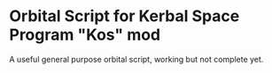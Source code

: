 # Orbital Script for Kerbal Space Program "Kos" mod

A useful general purpose orbital script, working but not complete yet.
